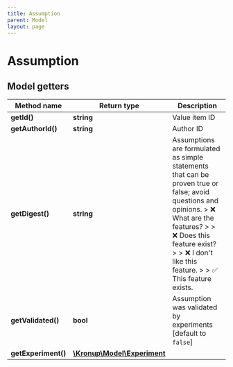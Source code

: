 ```yaml
---
title: Assumption
parent: Model
layout: page
---
```


# Assumption

## Model getters

Method name | Return type | Description
------------ | ------------- | -------------
**getId()** | **string** | Value item ID
**getAuthorId()** | **string** | Author ID
**getDigest()** | **string** | Assumptions are formulated as simple statements that can be proven true or false; avoid questions and opinions.  > ❌ What are the features? >  > ❌ Does this feature exist? >  > ❌ I don't like this feature. >  > ✅ This feature exists.
**getValidated()** | **bool** | Assumption was validated by experiments [default to `false`]
**getExperiment()** | [**\Kronup\Model\Experiment**](../Experiment) | 

